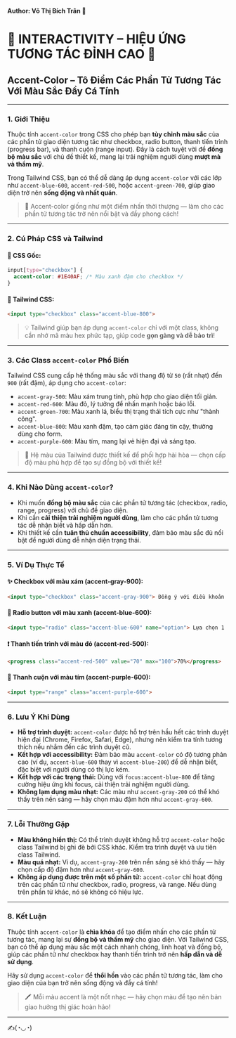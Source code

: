 **Author: Võ Thị Bích Trân 🌸**

# 🌈 INTERACTIVITY – HIỆU ỨNG TƯƠNG TÁC ĐỈNH CAO  🌈

## Accent-Color – Tô Điểm Các Phần Tử Tương Tác Với Màu Sắc Đầy Cá Tính

---

### 1. **Giới Thiệu**

Thuộc tính `accent-color` trong CSS cho phép bạn **tùy chỉnh màu sắc** của các phần tử giao diện tương tác như checkbox, radio button, thanh tiến trình (progress bar), và thanh cuộn (range input). Đây là cách tuyệt vời để **đồng bộ màu sắc** với chủ đề thiết kế, mang lại trải nghiệm người dùng **mượt mà và thẩm mỹ**.

Trong Tailwind CSS, bạn có thể dễ dàng áp dụng `accent-color` với các lớp như `accent-blue-600`, `accent-red-500`, hoặc `accent-green-700`, giúp giao diện trở nên **sống động và nhất quán**.

> 🎨 Accent-color giống như một điểm nhấn thời thượng — làm cho các phần tử tương tác trở nên nổi bật và đầy phong cách!

---

### 2. **Cú Pháp CSS và Tailwind**

#### 📌 CSS Gốc:

```css
input[type="checkbox"] {
  accent-color: #1E40AF; /* Màu xanh đậm cho checkbox */
}
```

#### 📌 Tailwind CSS:

```html
<input type="checkbox" class="accent-blue-800">
```

> 💡 Tailwind giúp bạn áp dụng `accent-color` chỉ với một class, không cần nhớ mã màu hex phức tạp, giúp code **gọn gàng và dễ bảo trì**!

---

### 3. **Các Class `accent-color` Phổ Biến**

Tailwind CSS cung cấp hệ thống màu sắc với thang độ từ `50` (rất nhạt) đến `900` (rất đậm), áp dụng cho `accent-color`:

- `accent-gray-500`: Màu xám trung tính, phù hợp cho giao diện tối giản.
- `accent-red-600`: Màu đỏ, lý tưởng để nhấn mạnh hoặc báo lỗi.
- `accent-green-700`: Màu xanh lá, biểu thị trạng thái tích cực như "thành công".
- `accent-blue-800`: Màu xanh đậm, tạo cảm giác đáng tin cậy, thường dùng cho form.
- `accent-purple-600`: Màu tím, mang lại vẻ hiện đại và sáng tạo.

> 🧠 Hệ màu của Tailwind được thiết kế để phối hợp hài hòa — chọn cấp độ màu phù hợp để tạo sự đồng bộ với thiết kế!

---

### 4. **Khi Nào Dùng `accent-color`?**

- Khi muốn **đồng bộ màu sắc** của các phần tử tương tác (checkbox, radio, range, progress) với chủ đề giao diện.
- Khi cần **cải thiện trải nghiệm người dùng**, làm cho các phần tử tương tác dễ nhận biết và hấp dẫn hơn.
- Khi thiết kế cần **tuân thủ chuẩn accessibility**, đảm bảo màu sắc đủ nổi bật để người dùng dễ nhận diện trạng thái.

---

### 5. **Ví Dụ Thực Tế**

#### ✨ Checkbox với màu xám (accent-gray-900):

```html
<input type="checkbox" class="accent-gray-900"> Đồng ý với điều khoản
```

#### 📘 Radio button với màu xanh (accent-blue-600):

```html
<input type="radio" class="accent-blue-600" name="option"> Lựa chọn 1
```

#### ❗ Thanh tiến trình với màu đỏ (accent-red-500):

```html
<progress class="accent-red-500" value="70" max="100">70%</progress>
```

#### 🌟 Thanh cuộn với màu tím (accent-purple-600):

```html
<input type="range" class="accent-purple-600">
```

---

### 6. **Lưu Ý Khi Dùng**

- **Hỗ trợ trình duyệt:** `accent-color` được hỗ trợ trên hầu hết các trình duyệt hiện đại (Chrome, Firefox, Safari, Edge), nhưng nên kiểm tra tính tương thích nếu nhắm đến các trình duyệt cũ.
- **Kết hợp với accessibility:** Đảm bảo màu `accent-color` có độ tương phản cao (ví dụ, `accent-blue-600` thay vì `accent-blue-200`) để dễ nhận biết, đặc biệt với người dùng có thị lực kém.
- **Kết hợp với các trạng thái:** Dùng với `focus:accent-blue-800` để tăng cường hiệu ứng khi focus, cải thiện trải nghiệm người dùng.
- **Không lạm dụng màu nhạt:** Các màu như `accent-gray-200` có thể khó thấy trên nền sáng — hãy chọn màu đậm hơn như `accent-gray-600`.

---

### 7. **Lỗi Thường Gặp**

- **Màu không hiển thị:** Có thể trình duyệt không hỗ trợ `accent-color` hoặc class Tailwind bị ghi đè bởi CSS khác. Kiểm tra trình duyệt và ưu tiên class Tailwind.
- **Màu quá nhạt:** Ví dụ, `accent-gray-200` trên nền sáng sẽ khó thấy — hãy chọn cấp độ đậm hơn như `accent-gray-600`.
- **Không áp dụng được trên một số phần tử:** `accent-color` chỉ hoạt động trên các phần tử như checkbox, radio, progress, và range. Nếu dùng trên phần tử khác, nó sẽ không có hiệu lực.

---

### 8. **Kết Luận**

Thuộc tính `accent-color` là **chìa khóa** để tạo điểm nhấn cho các phần tử tương tác, mang lại sự **đồng bộ và thẩm mỹ** cho giao diện. Với Tailwind CSS, bạn có thể áp dụng màu sắc một cách nhanh chóng, linh hoạt và đồng bộ, giúp các phần tử như checkbox hay thanh tiến trình trở nên **hấp dẫn và dễ sử dụng**.

Hãy sử dụng `accent-color` để **thổi hồn** vào các phần tử tương tác, làm cho giao diện của bạn trở nên sống động và đầy cá tính!

> 🖍️ Mỗi màu accent là một nốt nhạc — hãy chọn màu để tạo nên bản giao hưởng thị giác hoàn hảo!

---

✍️(◔◡◔)